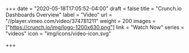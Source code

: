 +++
date = "2020-05-18T17:05:52-04:00"
draft = false
title = "Crunch.io Dashboards Overview"
label = "Video"
url = "//player.vimeo.com/video/374781211"
weight = 200
images = ["https://crunch.io/img/logo-1200x630.png"]
link = "Watch Now"
series = "videos"
icon = "img/icons/video-icon.svg"

+++

